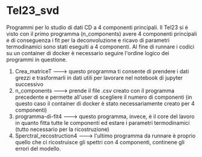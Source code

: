 # Tel23_svd
Programmi per lo studio di dati CD a 4 componenti principali.
Il Tel23 si è visto con il primo programma (n_components) avere 4 componenti principali e di conseguenza i fit per la deconvoluzione e ricavo di parametri termodinamici sono stati eseguiti a 4 componenti.
Al fine di runnare i codici su un container di docker è necessario seguire l'ordine logico dei programmi in questione.
1) Crea_matriceT ---> questo programma ti consente di prendere i dati grezzi e trasformarli in dati utili per lavorare nel notebook di jupyter successivo 
2) n_components ---> prende il file .csv creato con il programma precedente e permette all'user di scegliere il numero di componenti (in questo caso il container di docker è stato necessariamente creato per 4 componenti)
3) programma-di-fit4 ---> questo programma, invece, è il core del lavoro in quanto fitta tutte le componenti ed estare i parametri termodinamici (tutto necessario per la ricostruzione)
4) Sperctral_recostruction4 ---> l'ultimo programma da runnare è proprio quello che ci ricostruisce gli spettri con 4 componenti, continene gli errori del modello.

